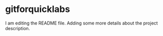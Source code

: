 # gitforquicklabs
I am editing the README file. Adding some more details about the project description.
